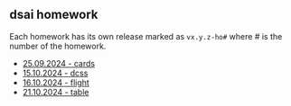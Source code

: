 ## dsai homework

Each homework has its own release marked as `vx.y.z-ho#` where # is the number of the homework.

- [25.09.2024 - cards](https://github.com/Flokkq/wmc_24-25/releases/tag/v1.2.0-cards)
- [15.10.2024 - dcss](https://github.com/Flokkq/wmc_24-25/releases/tag/v1.3.1-dcss)
- [16.10.2024 - flight](https://github.com/Flokkq/wmc_24-25/releases/tag/v1.4.1-flight)
- [21.10.2024 - table](https://github.com/Flokkq/wmc_24-25/releases/tag/v1.5.0-table)


